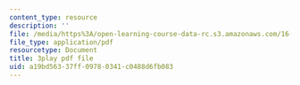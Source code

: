 ```yaml
---
content_type: resource
description: ''
file: /media/https%3A/open-learning-course-data-rc.s3.amazonaws.com/16-660j-introduction-to-lean-six-sigma-methods-january-iap-2012/a19bd56337ff09780341c0488d6fb083_hQRfikgHzdg.pdf
file_type: application/pdf
resourcetype: Document
title: 3play pdf file
uid: a19bd563-37ff-0978-0341-c0488d6fb083
---
```

